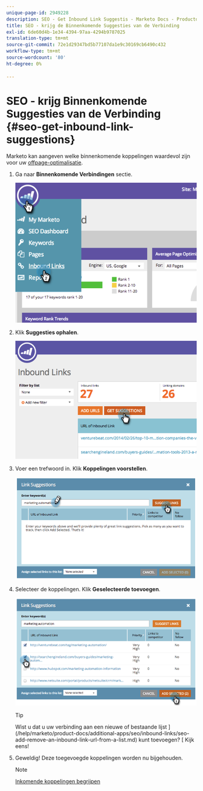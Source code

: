 ```yaml
---
unique-page-id: 2949228
description: SEO - Get Inbound Link Suggestis - Marketo Docs - Productdocumentatie
title: SEO - krijg de Binnenkomende Suggesties van de Verbinding
exl-id: 6de60d4b-1e34-4394-97aa-4294b9787025
translation-type: tm+mt
source-git-commit: 72e1d29347bd5b77107da1e9c30169cb6490c432
workflow-type: tm+mt
source-wordcount: '80'
ht-degree: 0%

---
```


# SEO - krijg Binnenkomende Suggesties van de Verbinding {#seo-get-inbound-link-suggestions}

Marketo kan aangeven welke binnenkomende koppelingen waardevol zijn voor uw [offpage-optimalisatie](/help/marketo/product-docs/additional-apps/seo/understanding-seo/understanding-search-engine-optimization.md).

1. Ga naar **Binnenkomende Verbindingen** sectie.

   ![](assets/image2014-9-18-13-3a20-3a44.png)

1. Klik **Suggesties ophalen**.

   ![](assets/image2014-9-18-13-3a21-3a8.png)

1. Voer een trefwoord in. Klik **Koppelingen voorstellen**.

   ![](assets/image2014-9-18-13-3a21-3a31.png)

1. Selecteer de koppelingen. Klik **Geselecteerde toevoegen**.

   ![](assets/image2014-9-18-13-3a21-3a40.png)

   >[!TIP]
   >
   >Wist u dat u uw verbinding aan een nieuwe of bestaande lijst ](/help/marketo/product-docs/additional-apps/seo/inbound-links/seo-add-remove-an-inbound-link-url-from-a-list.md) kunt toevoegen? [ Kijk eens!

1. Geweldig! Deze toegevoegde koppelingen worden nu bijgehouden.

   >[!NOTE]
   >
   >[Inkomende koppelingen begrijpen](/help/marketo/product-docs/additional-apps/seo/inbound-links/seo-understanding-inbound-links.md)

